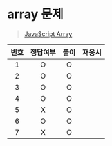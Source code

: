 # array 문제
> [JavaScript Array](../../../theory/array.md)

|번호|정답여부|풀이|재응시|
|:---:|:---:|:---:|:--:|
|1|O|O|
|2|O|O|
|3|O|O|
|4|O|O|
|5|X|O|
|6|O|O|
|7|X|O|

